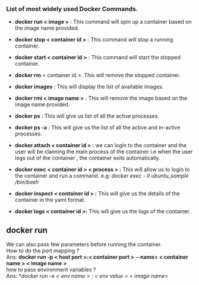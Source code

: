 ### List of most widely used Docker Commands.  

 - **docker run < image >** : This command will spin up a container based on the image name provided.  
 - **docker stop < container id >** : This command will stop a running container.  
 - **docker start < container id >** : This command will start the stopped container.  
 - **docker rm** < container id >:  This will remove the stopped container.  
 - **docker images** : This will display the list of available images.  
 - **docker rmi < image name >** : This will remove the image based on the image name provided.  
 - **docker ps** : This will give us list of all the active processes.  
 - **docker ps -a** : This will give us the list of all the active and in-active processes.  
 - **docker attach < container id > :** we can login to the container and the user will be claiming the main process of the container i.e
   when the user logs out of the container , the container exits
   automatically.

  - **docker exec < container id > < process > :** This will allow us to login to the container and run a command.   e.g: *docker exec - it
   ubuntu_sample /bin/bash*


 - **docker inspect < container id > :** This will give us the details of the container in the yaml format.
 - **docker logs < container id >:** This will give us the logs of the container.

## docker run
We can also pass few parameters before running the container.  
How to do the port mapping ?  
Ans: **docker run  -p < host port >:< container port >  --name= < container name > < image name >**  
how to pass environment variables ?  
Ans: **docker run -e < env name > : < env value > < image name>*